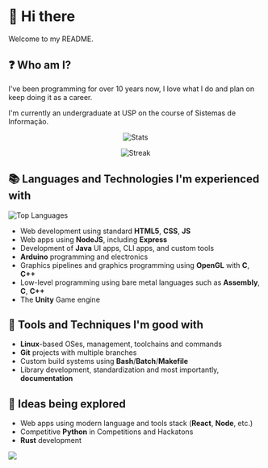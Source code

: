 # 👋 Hi there 

Welcome to my README.

## ❓ Who am I?
I've been programming for over 10 years now, I love what I do and plan on keep doing it as a career.

I'm currently an undergraduate at USP on the course of Sistemas de Informação.

<div align="center">

![Stats](https://github-readme-stats.vercel.app/api?username=andre-morales&hide_border=true&rank_icon=github&show_icons=true&theme=transparent)

![Streak](https://github-readme-streak-stats.herokuapp.com/?user=andre-morales&theme=transparent&hide_border=true)

</div>

## 📚 Languages and Technologies I'm experienced with
![Top Languages](https://github-readme-stats.vercel.app/api/top-langs/?username=andre-morales&layout=donut&theme=github_dark&bg_color=00000000&hide_border=true&langs_count=5)


- Web development using standard **HTML5**, **CSS**, **JS**
- Web apps using **NodeJS**, including **Express**
- Development of **Java** UI apps, CLI apps, and custom tools
- **Arduino** programming and electronics
- Graphics pipelines and graphics programming using **OpenGL** with **C**, **C++**
- Low-level programming using bare metal languages such as **Assembly**, **C**, **C++**
- The **Unity** Game engine

## 🔨 Tools and Techniques I'm good with
- **Linux**-based OSes, management, toolchains and commands
- **Git** projects with multiple branches
- Custom build systems using **Bash**/**Batch**/**Makefile**
- Library development, standardization and most importantly, **documentation**

## 🌱 Ideas being explored
- Web apps using modern language and tools stack (**React**, **Node**, etc.)
- Competitive **Python** in Competitions and Hackatons
- **Rust** development

![](https://komarev.com/ghpvc/?username=andre-morales)